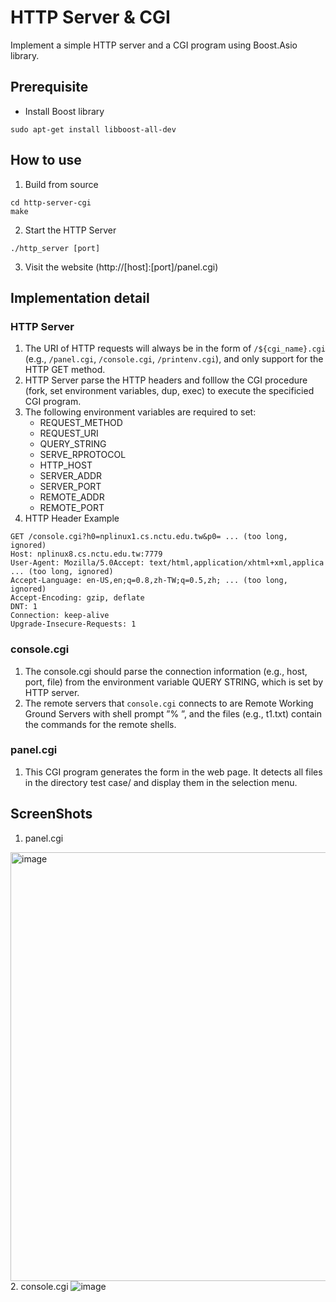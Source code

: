 # HTTP Server & CGI

Implement a simple HTTP server and a CGI program using Boost.Asio library.

## Prerequisite

- Install Boost library

```shell
sudo apt-get install libboost-all-dev
```

## How to use

1. Build from source

```shell
cd http-server-cgi
make
```

2. Start the HTTP Server

```shell
./http_server [port]
```

3. Visit the website (http://[host]:[port]/panel.cgi)

## Implementation detail

### HTTP Server

1. The URI of HTTP requests will always be in the form of `/${cgi_name}.cgi` (e.g., `/panel.cgi`, `/console.cgi`, `/printenv.cgi`), and only support for the HTTP GET method.
2. HTTP Server parse the HTTP headers and folllow the CGI procedure (fork, set environment variables, dup, exec) to execute the specificied CGI program.
3. The following environment variables are required to set:
   - REQUEST_METHOD
   - REQUEST_URI
   - QUERY_STRING
   - SERVE_RPROTOCOL
   - HTTP_HOST
   - SERVER_ADDR
   - SERVER_PORT
   - REMOTE_ADDR
   - REMOTE_PORT
4. HTTP Header Example

```shell
GET /console.cgi?h0=nplinux1.cs.nctu.edu.tw&p0= ... (too long, ignored)
Host: nplinux8.cs.nctu.edu.tw:7779
User-Agent: Mozilla/5.0Accept: text/html,application/xhtml+xml,applica ... (too long, ignored)
Accept-Language: en-US,en;q=0.8,zh-TW;q=0.5,zh; ... (too long, ignored)
Accept-Encoding: gzip, deflate
DNT: 1
Connection: keep-alive
Upgrade-Insecure-Requests: 1
```

### console.cgi

1. The console.cgi should parse the connection information (e.g., host, port, file) from the environment variable QUERY STRING, which is set by HTTP server.
2. The remote servers that `console.cgi` connects to are Remote Working Ground Servers with shell prompt ”% ”, and the files (e.g., t1.txt) contain the commands for the remote shells. 

### panel.cgi

1. This CGI program generates the form in the web page. It detects all files in the directory test case/ and display them in the selection menu.

## ScreenShots

1. panel.cgi
<img width="686" alt="image" src="https://user-images.githubusercontent.com/69299037/192147027-adc80684-5305-478a-8df8-80d3e88310f5.png">
2. console.cgi
<img alt="image" src="https://user-images.githubusercontent.com/69299037/192147315-60a0b692-fb93-47f4-88bb-956a130f2465.png">


